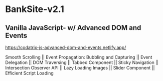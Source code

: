 # BankSite-v2.1
<h2>Vanilla JavaScript- w/ Advanced DOM and Events</h2>

https://codatrix-js-advanced-dom-and-events.netlify.app/

Smooth Scrolling || Event Propagation: Bubbling and Capturing || Event Delegation || DOM Traversing || Tabbed Component || Sticky Navigation || Intersection Observer API || Lazy Loading Images || Slider Component || Efficient Script Loading 
